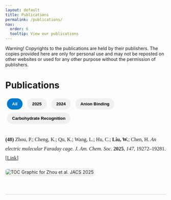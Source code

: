 ```yaml
---
layout: default
title: Publications
permalink: /publications/
nav:
  order: 6
  tooltip: View our publications
---
```


<style>
.filter-buttons {
  margin-bottom: 30px;
}
.filter-buttons button {
  background: #f0f0f0;
  border: none;
  padding: 10px 16px;
  margin: 5px;
  border-radius: 20px;
  cursor: pointer;
  font-weight: bold;
}
.filter-buttons button.active {
  background: #007ACC;
  color: white;
}

.publication-entry {
  margin-bottom: 60px;
  border-bottom: 1px solid #ccc;
  padding-bottom: 40px;
}

.publication-citation {
  font-size: 16px;
  line-height: 1.8;
  font-family: "Georgia", serif;
  color: #222;
}

.publication-image {
  max-width: 100%;
  height: auto;
  margin: 20px 0;
  border: 1px solid #ddd;
  border-radius: 6px;
  box-shadow: 2px 2px 6px rgba(0,0,0,0.1);
}
</style>

<script>
function filterPublications(category) {
  let entries = document.querySelectorAll('.publication-entry');
  entries.forEach(entry => {
    if (category === 'all' || entry.classList.contains(category)) {
      entry.classList.remove('hidden');
    } else {
      entry.classList.add('hidden');
    }
  });

  document.querySelectorAll('.filter-buttons button').forEach(btn => btn.classList.remove('active'));
  document.getElementById('btn-' + category).classList.add('active');
}
</script>

Warning! Copyrights to the publications are held by their publishers. The copies provided here are only for personal use and may not be reposted on other websites or used for any other purpose without the permission of publishers.

# Publications

<div class="filter-buttons">
  <button id="btn-all" class="active" onclick="filterPublications('all')">All</button>
  <button id="btn-2025" onclick="filterPublications('y2025')">2025</button>
  <button id="btn-2024" onclick="filterPublications('y2024')">2024</button>
  <button id="btn-anion" onclick="filterPublications('anion')">Anion Binding</button>
  <button id="btn-carbohydrate" onclick="filterPublications('carbohydrate')">Carbohydrate Recognition</button>
</div>

<!-- Example Publication -->
<div class="publication-entry y2025 anion">
  <div class="publication-citation">
    <strong>(48)</strong> Zhou, P.; Cheng, K.; Qu, K.; Wang, L.; Hu, C.; <strong>Liu, W.</strong>; Chen, H. <em>An electric molecular Faraday cage.</em> <em>J. Am. Chem. Soc.</em> <strong>2025</strong>, <em>147</em>, 19272–19281. <a href="https://doi.org/10.1021/jacs.5c01234" target="_blank">[Link]</a>
  </div>
  <img class="publication-image" src="/assets/images/publications/zhou2025jacs.png" alt="TOC Graphic for Zhou et al. JACS 2025">
</div>
